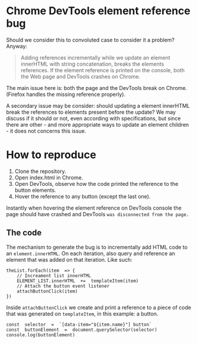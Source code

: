 # Chrome DevTools element reference bug
 
Should we consider this to convoluted case to consider it a problem?
Anyway:
> Adding references incrementally while we update an element innerHTML with string concatenation, breaks the elements references. If the element reference is printed on the console, both the Web page and DevTools crashes on Chrome.

The main issue here is: both the page and the DevTools break on Chrome. (Firefox handles the missing reference properly).

A secondary issue may be consider: should updating a element innerHTML break the references to elements present before the update? We may discuss if it should or not, even according with specifications, but since there are other - and more appropriate ways to update an element children - it does not concerns this issue.


# How to reproduce

1. Clone the repository.
2. Open index.html in Chrome.
3. Open DevTools, observe how the code printed the reference to the button elements.
4. Hover the reference to any button (except the last one).

Instantly when hovering the element reference on DevTools console the page should have crashed and DevTools `was disconnected from the page.`

## The code

The mechanism to generate the bug is to incrementally add HTML code to an `element.innerHTML`.
On each iteration, also query and reference an element that was added on that iteration. Like such: 
```
theList.forEach(item  => {
	// Increament list innerHTML
	ELEMENT_LIST.innerHTML  +=  templateItem(item)
	// Attach the button event listener
	attachButtonClick(item)
})
``` 

Inside `attachButtonClick` we create and print a reference to a piece of code that was generated on `templateItem`, in this example: a button.
```
const  selector  =  `[data-item="${item.name}"] button`
const  buttonElement  =  document.querySelector(selector)
console.log(buttonElement)
```
